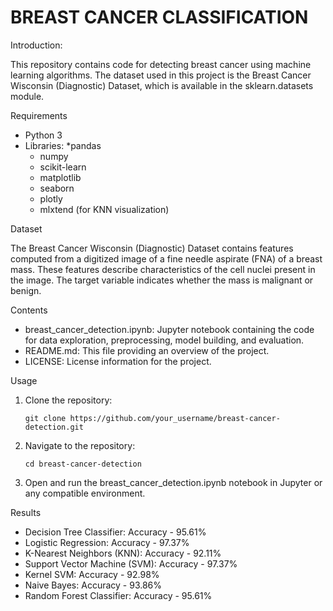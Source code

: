 # BREAST CANCER CLASSIFICATION
Introduction:

This repository contains code for detecting breast cancer using machine learning algorithms. The dataset used in this project is the Breast Cancer Wisconsin (Diagnostic) Dataset, which is available in the sklearn.datasets module.

Requirements
* Python 3
* Libraries:
    *pandas
    * numpy
    * scikit-learn
    * matplotlib
    * seaborn
    * plotly
    * mlxtend (for KNN visualization)
      
Dataset

The Breast Cancer Wisconsin (Diagnostic) Dataset contains features computed from a digitized image of a fine needle aspirate (FNA) of a breast mass. These features describe characteristics of the cell nuclei present in the image. The target variable indicates whether the mass is malignant or benign.

Contents

* breast_cancer_detection.ipynb: Jupyter notebook containing the code for data exploration, preprocessing, model building, and evaluation.
* README.md: This file providing an overview of the project.
* LICENSE: License information for the project.

Usage
1. Clone the repository:
   
       git clone https://github.com/your_username/breast-cancer-detection.git
2. Navigate to the repository:

       cd breast-cancer-detection
3. Open and run the breast_cancer_detection.ipynb notebook in Jupyter or any compatible environment.
   
Results
* Decision Tree Classifier: Accuracy - 95.61%
* Logistic Regression: Accuracy - 97.37%
* K-Nearest Neighbors (KNN): Accuracy - 92.11%
* Support Vector Machine (SVM): Accuracy - 97.37%
* Kernel SVM: Accuracy - 92.98%
* Naive Bayes: Accuracy - 93.86%
* Random Forest Classifier: Accuracy - 95.61%

